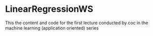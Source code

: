 # LinearRegressionWS
This the content and code for the first lecture conducted by coc in the machine learning (application oriented) series
